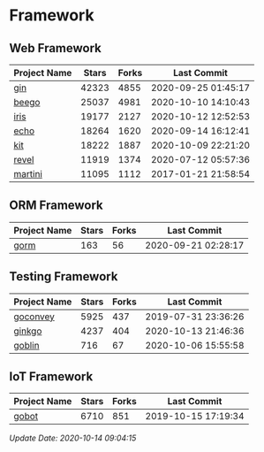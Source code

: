# Framework

## Web Framework

| Project Name | Stars | Forks | Last Commit |
| ------------ | ----- | ----- | ----------- |
| [gin](https://github.com/gin-gonic/gin) | 42323 | 4855 | 2020-09-25 01:45:17 |
| [beego](https://github.com/astaxie/beego) | 25037 | 4981 | 2020-10-10 14:10:43 |
| [iris](https://github.com/kataras/iris) | 19177 | 2127 | 2020-10-12 12:52:53 |
| [echo](https://github.com/labstack/echo) | 18264 | 1620 | 2020-09-14 16:12:41 |
| [kit](https://github.com/go-kit/kit) | 18222 | 1887 | 2020-10-09 22:21:20 |
| [revel](https://github.com/revel/revel) | 11919 | 1374 | 2020-07-12 05:57:36 |
| [martini](https://github.com/go-martini/martini) | 11095 | 1112 | 2017-01-21 21:58:54 |

## ORM Framework

| Project Name | Stars | Forks | Last Commit |
| ------------ | ----- | ----- | ----------- |
| [gorm](https://github.com/jinzhu/gorm) | 163 | 56 | 2020-09-21 02:28:17 |

## Testing Framework

| Project Name | Stars | Forks | Last Commit |
| ------------ | ----- | ----- | ----------- |
| [goconvey](https://github.com/smartystreets/goconvey) | 5925 | 437 | 2019-07-31 23:36:26 |
| [ginkgo](https://github.com/onsi/ginkgo) | 4237 | 404 | 2020-10-13 21:46:36 |
| [goblin](https://github.com/franela/goblin) | 716 | 67 | 2020-10-06 15:55:58 |

## IoT Framework

| Project Name | Stars | Forks | Last Commit |
| ------------ | ----- | ----- | ----------- |
| [gobot](https://github.com/hybridgroup/gobot) | 6710 | 851 | 2019-10-15 17:19:34 |

*Update Date: 2020-10-14 09:04:15*